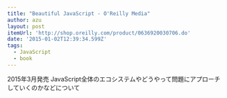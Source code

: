 ```yaml
---
title: "Beautiful JavaScript - O'Reilly Media"
author: azu
layout: post
itemUrl: 'http://shop.oreilly.com/product/0636920030706.do'
date: '2015-01-02T12:39:34.599Z'
tags:
  - JavaScript
  - book
---
```

2015年3月発売
JavaScript全体のエコシステムやどうやって問題にアプローチしていくのかなどについて
